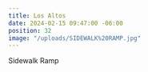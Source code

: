 ```yaml
---
title: Los Altos
date: 2024-02-15 09:47:00 -06:00
position: 32
image: "/uploads/SIDEWALK%20RAMP.jpg"
---
```


Sidewalk Ramp